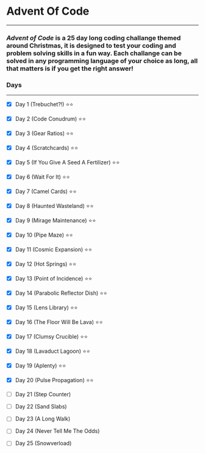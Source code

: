 # **Advent Of Code**
---
### **_Advent of Code_** is a 25 day long coding challange themed around Christmas, it is designed to test your coding and problem solving skills in a fun way. Each challange can be solved in any programming language of your choice as long, all that matters is if you get the right answer! 
### Days
---
- [x] Day 1 (Trebuchet?!) ⭐⭐
- [x] Day 2 (Code Conudrum) ⭐⭐
- [x] Day 3 (Gear Ratios) ⭐⭐
- [x] Day 4 (Scratchcards) ⭐⭐
- [x] Day 5 (If You Give A Seed A Fertilizer) ⭐⭐
- [x] Day 6 (Wait For It) ⭐⭐
- [x] Day 7 (Camel Cards) ⭐⭐
- [x] Day 8 (Haunted Wasteland) ⭐⭐
- [x] Day 9 (Mirage Maintenance) ⭐⭐
- [x] Day 10 (Pipe Maze) ⭐⭐
- [x] Day 11 (Cosmic Expansion) ⭐⭐
- [x] Day 12 (Hot Springs) ⭐⭐
- [x] Day 13 (Point of Incidence) ⭐⭐
- [x] Day 14 (Parabolic Reflector Dish) ⭐⭐
- [x] Day 15 (Lens Library) ⭐⭐
- [x] Day 16 (The Floor Will Be Lava) ⭐⭐
- [x] Day 17 (Clumsy Crucible) ⭐⭐
- [x] Day 18 (Lavaduct Lagoon) ⭐⭐
- [x] Day 19 (Aplenty) ⭐⭐
- [x] Day 20 (Pulse Propagation) ⭐⭐
- [ ] Day 21 (Step Counter)
- [ ] Day 22 (Sand Slabs)
- [ ] Day 23 (A Long Walk)
- [ ] Day 24 (Never Tell Me The Odds)
- [ ] Day 25 (Snowverload)




